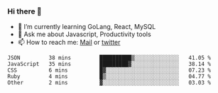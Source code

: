 ### Hi there 👋

- 🌱 I’m currently learning GoLang, React, MySQL
- 💬 Ask me about Javascript, Productivity tools 
- 📫 How to reach me: [Mail](mailto:kvaishak47@gmail.com) or [twitter](https://twitter.com/kvaish4k)

<!--START_SECTION:waka-->
```text
JSON         38 mins         ██████████▒░░░░░░░░░░░░░░   41.05 % 
JavaScript   35 mins         █████████▓░░░░░░░░░░░░░░░   38.14 % 
CSS          6 mins          █▓░░░░░░░░░░░░░░░░░░░░░░░   07.23 % 
Ruby         4 mins          █▒░░░░░░░░░░░░░░░░░░░░░░░   04.77 % 
Other        2 mins          ▓░░░░░░░░░░░░░░░░░░░░░░░░   03.03 % 
```
<!--END_SECTION:waka-->
